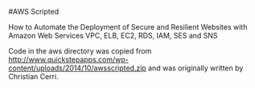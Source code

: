 #AWS Scripted

How to Automate the Deployment of Secure and Resilient Websites with Amazon Web Services VPC, ELB, EC2, RDS, IAM, SES and SNS

Code in the aws directory was copied from http://www.quickstepapps.com/wp-content/uploads/2014/10/awsscripted.zip
and was originally written by Christian Cerri.
